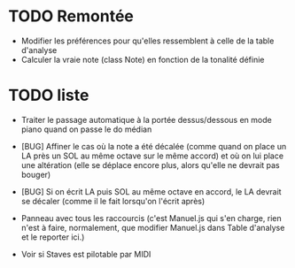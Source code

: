 # TODO Remontée

* Modifier les préférences pour qu'elles ressemblent à celle de la
  table d'analyse
* Calculer la vraie note (class Note) en fonction de la tonalité définie

# TODO liste


* Traiter le passage automatique à la portée dessus/dessous en mode piano quand on passe le do médian

* [BUG] Affiner le cas où la note a été décalée (comme quand on place un LA près un SOL au même octave sur le même accord) et où on lui place une altération (elle se déplace encore plus, alors qu'elle ne devrait pas bouger)
* [BUG] Si on écrit LA puis SOL au même octave en accord, le LA devrait se décaler (comme il le fait lorsqu'on l'écrit après)


* Panneau avec tous les raccourcis (c'est Manuel.js qui s'en charge, rien n'est à faire, normalement, que modifier Manuel.js dans Table d'analyse et le reporter ici.)

* Voir si Staves est pilotable par MIDI
